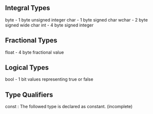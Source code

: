 Integral Types
--------------------------------------
byte - 1 byte unsigned integer
char - 1 byte signed char
wchar - 2 byte signed wide char
int - 4 byte signed integer

Fractional Types
--------------------------------------
float - 4 byte fractional value

Logical Types
--------------------------------------
bool - 1 bit values representing true or false

Type Qualifiers
--------------------------------------
const       : The followed type is declared as constant. (incomplete)